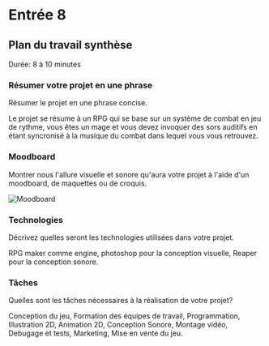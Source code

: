 # Entrée 8
## Plan du travail synthèse
Durée: 8 à 10 minutes

### Résumer votre projet en une phrase
Résumer le projet en une phrase concise.   

Le projet se résume à un RPG qui se base sur un système de combat en jeu de rythme, vous êtes un mage et vous devez invoquer des sors auditifs en étant syncronisé à la musique du combat dans lequel vous vous retrouvez.

### Moodboard
Montrer nous l'allure visuelle et sonore qu'aura votre projet à l'aide d'un moodboard, de maquettes ou de croquis. 

![Moodboard](https://github.com/KaissoGithub/exempleJournalDeBord/assets/143803412/88fb7c7c-9e64-4286-b193-ca41ae840a0d)


### Technologies
Décrivez quelles seront les technologies utilisées dans votre projet. 

RPG maker comme engine, photoshop pour la conception visuelle, Reaper pour la conception sonore.

### Tâches
Quelles sont les tâches nécessaires à la réalisation de votre projet? 


Conception du jeu, Formation des équipes de travail, Programmation, Illustration 2D, Animation 2D, Conception Sonore, Montage vidéo, Debugage et tests, Marketing, Mise en vente du jeu.
